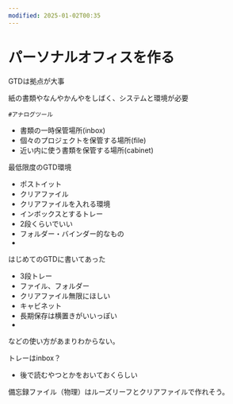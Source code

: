 ```yaml
---
modified: 2025-01-02T00:35
---
```

# パーソナルオフィスを作る

GTDは拠点が大事

紙の書類やなんやかんやをしばく、システムと環境が必要

`#アナログツール`

- 書類の一時保管場所(inbox)
- 個々のプロジェクトを保管する場所(file)
- 近い内に使う書類を保管する場所(cabinet)

最低限度のGTD環境

- ポストイット  
- クリアファイル  
- クリアファイルを入れる環境  
- インボックスとするトレー  
- 2段くらいでいい  
- フォルダー・バインダー的なもの  
-  

はじめてのGTDに書いてあった

- 3段トレー  
- ファイル、フォルダー  
- クリアファイル無限にほしい  
- キャビネット  
- 長期保存は横置きがいいっぽい  
-  
などの使い方があまりわからない。  

トレーはinbox？

- 後で読むやつとかをおいておくらしい

備忘録ファイル（物理）はルーズリーフとクリアファイルで作れそう。